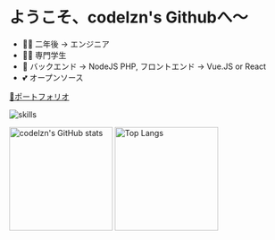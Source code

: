 # ようこそ、codelzn's Githubへ〜

- 👨‍💻 二年後 -> エンジニア
- 👨‍🎓 専門学生
- 📝 バックエンド -> NodeJS PHP, フロントエンド -> Vue.JS or React
- 💕 オープンソース

[👀ポートフォリオ](https://李.jp)

![skills](https://skillicons.dev/icons?i=ps,ai,xd,figma,blender,vscode,git,github,html,css,js,sass,ts,tailwind,react,nextjs,vue,nuxtjs,vite,nodejs,express,nestjs,php,laravel,mysql,mongodb,redis,graphql,apollo,bash,aws,firebase,vercel,docker,md,stackoverflow)

<img src="https://github-readme-stats-one-bice.vercel.app/api?username=codelzn&count_private=true&theme=calm&show_icons=true&include_all_commits=true&role=OWNER,ORGANIZATION_MEMBER,COLLABORATOR" alt="codelzn's GitHub stats" height="185px" /> <img src="https://github-readme-stats-one-bice.vercel.app/api/top-langs/?username=codelzn&layout=compact&langs_count=8&theme=calm&role=OWNER,COLLABORATOR" alt="Top Langs" height="185px" />
